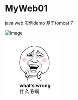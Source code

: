# MyWeb01
java web 实例demo
  基于tomcat 7
  
  ![image]( https://github.com/JimmyYangMJ/MyWeb_demo/blob/master/images/xmind.png)
 
  ![image](https://github.com/AngelSXD/sxd_first_repository/blob/master/images/20160615165142.png)
